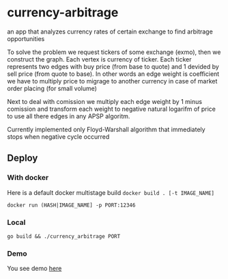 # currency-arbitrage
an app that analyzes currency rates of certain exchange to find arbitrage opportunities

To solve the problem we request tickers of some exchange (exmo), then we construct the graph. Each vertex is currency of ticker. Each ticker represents two edges with buy price (from base to quote) and 1 devided by sell price (from quote to base). 
In other words an edge weight is coefficient we have to multiply price to migrage to another currency in case of market order placing (for small volume)

Next to deal with comission we multiply each edge weight by 1 minus comission and transform each weight to negative natural logarifm of price to use all there edges in any APSP algoritm.

Currently implemented only Floyd-Warshall algorithm that immediately stops when negative cycle occurred

## Deploy

### With docker

Here is a default docker multistage build
`docker build . [-t IMAGE_NAME]`

`docker run (HASH|IMAGE_NAME] -p PORT:12346`
    
### Local

`go build && ./currency_arbitrage PORT`

### Demo
You see demo [here](https://immense-dawn-98427.herokuapp.com/)